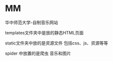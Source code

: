 # MM
华中师范大学-自制音乐网站

templates文件夹中是放的静态HTML页面

static文件夹中放的是资源文件 包括css、js、资源等等

spider 中放置的是爬虫 音乐和图片
